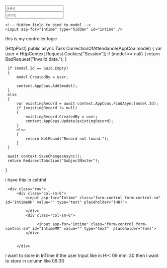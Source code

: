 <div class="col-sm-2">
    <div class="row">
        <div class="col-sm-6">
            <input class="form-control form-control-sm" id="IntimeHH" type="text" placeholder="(HH)">
        </div>
        <div class="col-sm-6">
            <input class="form-control form-control-sm" id="IntimeMM" type="text" placeholder="(mm)">
        </div>
    </div>

    <!-- Hidden field to bind to model -->
    <input asp-for="Intime" type="hidden" id="Intime" />
</div>

<script>
    document.querySelector("form").addEventListener("submit", function (e) {
        var hh = document.getElementById("IntimeHH").value.padStart(2, '0');
        var mm = document.getElementById("IntimeMM").value.padStart(2, '0');

        if (hh && mm) {
            document.getElementById("Intime").value = hh + ":" + mm;
        }
    });
</script>



this is my controller logic 

 [HttpPost]
 public async Task<IActionResult> CorrectionOfAttendance(AppCoa model)
 {
     var user = HttpContext.Request.Cookies["Session"];
     if (model == null)
     {
         return BadRequest("Invalid data.");
     }

     if (model.Id == Guid.Empty)
     {
         model.CreatedBy = user;
         
         context.AppCoas.Add(model);
     }
     else
     {
         var existingRecord = await context.AppCoas.FindAsync(model.Id);
         if (existingRecord != null)
         {
             existingRecord.CreatedBy = user;
             context.AppCoas.Update(existingRecord);
         }
         else
         {
             return NotFound("Record not found.");
         }
     }

     await context.SaveChangesAsync();
     return RedirectToAction("SubjectMaster");
 }

i have this in cshtml 

 <div class="col-sm-2">

     <div class="row">
         <div class="col-sm-6">
             <input asp-for="Intime" class="form-control form-control-sm" id="IntimeHH" value="" type="text" placeholder="(HH)">

             </div>
             <div class="col-sm-6">

                  <input asp-for="Intime" class="form-control form-control-sm" id="IntimeMM" value="" type="text"  placeholder="(mm)">
             </div>
         
    
         </div>

     
 </div>


i want to store in InTime if the user Input like in HH: 09 mm: 30 then i want to store in column like 09:30
